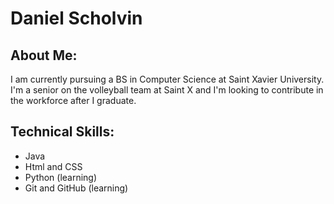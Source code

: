 # Daniel Scholvin
## About Me:
I am currently pursuing a BS in Computer Science at Saint Xavier University. I'm a senior on the volleyball team at Saint X and I'm looking to contribute in the workforce after I graduate.
## Technical Skills:
- Java
- Html and CSS
- Python (learning)
- Git and GitHub (learning)
<!--
**scholvind01-ui/scholvind01-ui** is a ✨ _special_ ✨ repository because its `README.md` (this file) appears on your GitHub profile.

Here are some ideas to get you started:

- 🔭 I’m currently working on ...
- 🌱 I’m currently learning ...
- 👯 I’m looking to collaborate on ...
- 🤔 I’m looking for help with ...
- 💬 Ask me about ...
- 📫 How to reach me: ...
- 😄 Pronouns: ...
- ⚡ Fun fact: ...
-->
